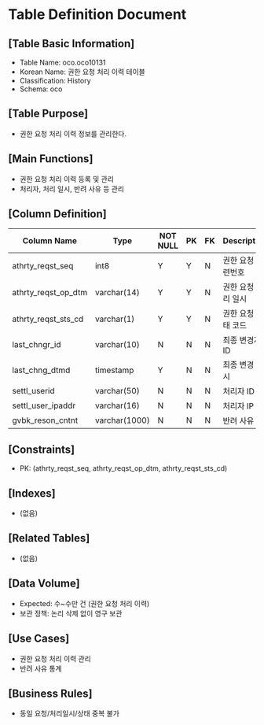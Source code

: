 # Table Definition Document

## [Table Basic Information]
- Table Name: oco.oco10131
- Korean Name: 권한 요청 처리 이력 테이블
- Classification: History
- Schema: oco

## [Table Purpose]
- 권한 요청 처리 이력 정보를 관리한다.

## [Main Functions]
- 권한 요청 처리 이력 등록 및 관리
- 처리자, 처리 일시, 반려 사유 등 관리

## [Column Definition]

| Column Name | Type | NOT NULL | PK | FK | Description |
|-------------|------|----------|----|----|-------------|
| athrty_reqst_seq | int8 | Y | Y | N | 권한 요청 일련번호 |
| athrty_reqst_op_dtm | varchar(14) | Y | Y | N | 권한 요청 처리 일시 |
| athrty_reqst_sts_cd | varchar(1) | Y | Y | N | 권한 요청 상태 코드 |
| last_chngr_id | varchar(10) | N | N | N | 최종 변경자 ID |
| last_chng_dtmd | timestamp | Y | N | N | 최종 변경 일시 |
| settl_userid | varchar(50) | N | N | N | 처리자 ID |
| settl_user_ipaddr | varchar(16) | N | N | N | 처리자 IP |
| gvbk_reson_cntnt | varchar(1000) | N | N | N | 반려 사유 |

## [Constraints]
- PK: (athrty_reqst_seq, athrty_reqst_op_dtm, athrty_reqst_sts_cd)

## [Indexes]
- (없음)

## [Related Tables]
- (없음)

## [Data Volume]
- Expected: 수~수만 건 (권한 요청 처리 이력)
- 보관 정책: 논리 삭제 없이 영구 보관

## [Use Cases]
- 권한 요청 처리 이력 관리
- 반려 사유 통계

## [Business Rules]
- 동일 요청/처리일시/상태 중복 불가 